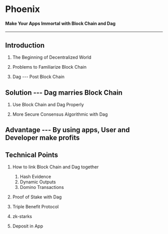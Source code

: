 # Phoenix
#### Make Your Apps Immortal with Block Chain and Dag
-------------------------------------------------------


## Introduction
1. The Beginning of Decentralized World

1. Problems to Familiarize Block Chain

1. Dag --- Post Block Chain


## Solution --- Dag marries Block Chain 
1. Use Block Chain and Dag Properly 

1. More Secure Consensus Algorithmic with Dag


## Advantage --- By using apps, User and Developer make profits


## Technical Points
1. How to link Block Chain and Dag together
    1. Hash Evidence 
    1. Dynamic Outputs
    1. Domino Transactions

1. Proof of Stake with Dag

1. Triple Benefit Protocol

1. zk-starks

1. Deposit in App

